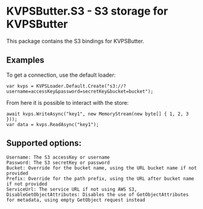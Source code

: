 # KVPSButter.S3 - S3 storage for KVPSButter

This package contains the S3 bindings for KVPSButter.

## Examples

To get a connection, use the default loader:

```
var kvps = KVPSLoader.Default.Create("s3://?username=accessKey&password=secretKey&bucket=bucket");
```

From here it is possible to interact with the store:

```
await kvps.WriteAsync("key1", new MemoryStream(new byte[] { 1, 2, 3 }));
var data = kvps.ReadAsync("key1");
```

## Supported options:

```
Username: The S3 accessKey or username
Password: The S3 secretKey or password
Bucket: Override for the bucket name, using the URL bucket name if not provided
Prefix: Override for the path prefix, using the URL after bucket name if not provided
ServiceUrl: The service URL if not using AWS S3,
DisableGetObjectAttributes: Disables the use of GetObjectAttributes for metadata, using empty GetObject request instead
```